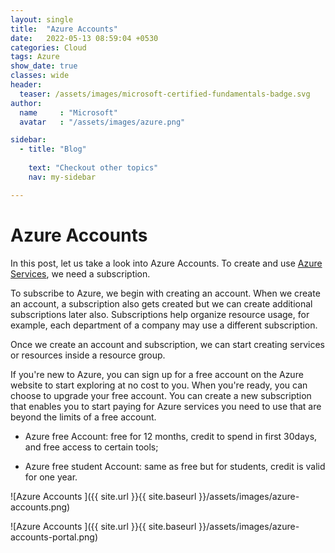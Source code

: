 ```yaml
---
layout: single
title:  "Azure Accounts"
date:   2022-05-13 08:59:04 +0530
categories: Cloud
tags: Azure
show_date: true
classes: wide
header:
  teaser: /assets/images/microsoft-certified-fundamentals-badge.svg
author:
  name     : "Microsoft"
  avatar   : "/assets/images/azure.png"

sidebar:
  - title: "Blog"
   
    text: "Checkout other topics"
    nav: my-sidebar

---
```

# Azure Accounts
In this post, let us take a look into Azure Accounts. To create and use [Azure Services](https://pradeepgadde.com/blog/cloud/2022/05/13/tour-of-azure-services.html), we need a subscription.

To subscribe to Azure, we begin with creating an account. When we create an account, a subscription also gets created but we can create additional subscriptions later also.
Subscriptions help organize resource usage, for example, each department of a company may use a different subscription.

Once we create an account and subscription, we can start creating services or resources inside a resource group.

If you're new to Azure, you can sign up for a free account on the Azure website to start exploring at no cost to you. When you're ready, you can choose to upgrade your free account. You can create a new subscription that enables you to start paying for Azure services you need to use that are beyond the limits of a free account.

- Azure free Account: free for 12 months, credit to spend in first 30days, and free access to certain tools;

- Azure free student Account: same as free but for students, credit is valid for one year.

![Azure Accounts ]({{ site.url }}{{ site.baseurl }}/assets/images/azure-accounts.png)

![Azure Accounts ]({{ site.url }}{{ site.baseurl }}/assets/images/azure-accounts-portal.png)

